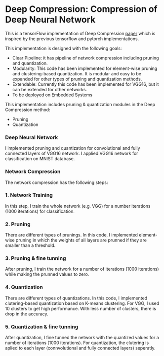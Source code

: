# Deep Compression: Compression of Deep Neural Network

This is a tensorFlow implementation of Deep Compression [paper](https://arxiv.org/abs/1510.00149) which is inspired by the previous tensorflow and pytorch implementations.

This implementation is designed with the following goals:
- Clear Pipeline: it has pipeline of network compression including pruning and quantization.
- Modularity: This code has been implemented for element-wise pruning and clustering-based quantization. It is modular and easy to be expanded for other types of pruning and quantization methods.
- Extendable: Currently this code has been implemented for VGG16, but it can be extended for other networks.
- To be deployed on Embedded Systems 

This implementation includes pruning & quantization modules in the Deep Compression method:

- Pruning
- Quantization

### Deep Neural Network
I implemented pruning and quantization for convolutional and fully connected layers of VGG16 network. I applied VGG16 network for classification on MNIST database. 

### Network Compression
The network compression has the following steps:

### 1. Network Training 
In this step, I train the whole network (e.g. VGG) for a number iterations (1000 iterations) for classification.

### 2. Pruning
There are different types of prunings. In this code, I implemented element-wise pruning in which the weights of all layers are prunned if they are smaller than a threshold.

### 3. Pruning & fine tunning
After pruning, I train the network for a number of iterations (1000 iterations) while making the prunned values to zero.  

### 4. Quantization
There are different types of quantizations. In this code, I implemented clutering-based quantization based on K-means clustering.
For VGG, I used 10 clusters to get high performance. With less number of clusters, there is drop in the accuracy.

### 5. Quantization & fine tunning
After quantization, I fine tunned the network with the quantized values for a number of iterations (1000 iterations).
For quantization, the clutering is aplied to each layer (connvolutional and fully connected layers) seperatly.









